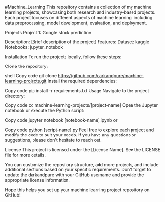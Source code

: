 #Machine_Learning 
This repository contains a collection of my machine learning projects, showcasing both research and industry-based projects. Each project focuses on different aspects of machine learning, including data preprocessing, model development, evaluation, and deployment.

Projects
Project 1: Google stock prediction 

Description: [Brief description of the project]
Features: 
Dataset: kaggle 
Notebooks: jupyter_notebok


Installation
To run the projects locally, follow these steps:

Clone the repository:

shell
Copy code
git clone https://github.com/darkandpure/machine-learning-projects.git
Install the required dependencies:


Copy code
pip install -r requirements.txt
Usage
Navigate to the project directory:

Copy code
cd machine-learning-projects/[project-name]
Open the Jupyter notebook or execute the Python script:

Copy code
jupyter notebook [notebook-name].ipynb
or

Copy code
python [script-name].py
Feel free to explore each project and modify the code to suit your needs. If you have any questions or suggestions, please don't hesitate to reach out.

License
This project is licensed under the [License Name]. See the LICENSE file for more details.

You can customize the repository structure, add more projects, and include additional sections based on your specific requirements. Don't forget to update the darkandpure with your GitHub username and provide the appropriate license information.

Hope this helps you set up your machine learning project repository on GitHub!
